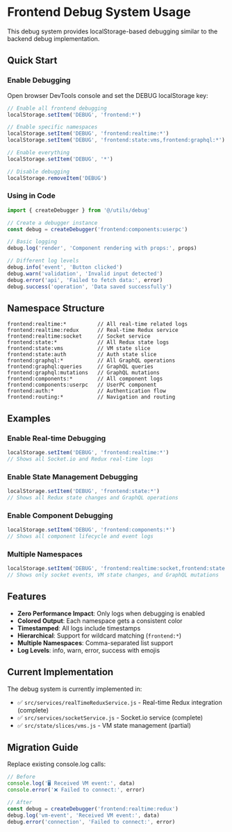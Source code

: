 # Frontend Debug System Usage

This debug system provides localStorage-based debugging similar to the backend debug implementation.

## Quick Start

### Enable Debugging

Open browser DevTools console and set the DEBUG localStorage key:

```javascript
// Enable all frontend debugging
localStorage.setItem('DEBUG', 'frontend:*')

// Enable specific namespaces
localStorage.setItem('DEBUG', 'frontend:realtime:*')
localStorage.setItem('DEBUG', 'frontend:state:vms,frontend:graphql:*')

// Enable everything
localStorage.setItem('DEBUG', '*')

// Disable debugging
localStorage.removeItem('DEBUG')
```

### Using in Code

```javascript
import { createDebugger } from '@/utils/debug'

// Create a debugger instance
const debug = createDebugger('frontend:components:userpc')

// Basic logging
debug.log('render', 'Component rendering with props:', props)

// Different log levels
debug.info('event', 'Button clicked')
debug.warn('validation', 'Invalid input detected')
debug.error('api', 'Failed to fetch data:', error)
debug.success('operation', 'Data saved successfully')
```

## Namespace Structure

```
frontend:realtime:*          // All real-time related logs
frontend:realtime:redux      // Real-time Redux service
frontend:realtime:socket     // Socket service
frontend:state:*             // All Redux state logs
frontend:state:vms           // VM state slice
frontend:state:auth          // Auth state slice
frontend:graphql:*           // All GraphQL operations
frontend:graphql:queries     // GraphQL queries
frontend:graphql:mutations   // GraphQL mutations
frontend:components:*        // All component logs
frontend:components:userpc   // UserPC component
frontend:auth:*              // Authentication flow
frontend:routing:*           // Navigation and routing
```

## Examples

### Enable Real-time Debugging
```javascript
localStorage.setItem('DEBUG', 'frontend:realtime:*')
// Shows all Socket.io and Redux real-time logs
```

### Enable State Management Debugging
```javascript
localStorage.setItem('DEBUG', 'frontend:state:*')
// Shows all Redux state changes and GraphQL operations
```

### Enable Component Debugging
```javascript
localStorage.setItem('DEBUG', 'frontend:components:*')
// Shows all component lifecycle and event logs
```

### Multiple Namespaces
```javascript
localStorage.setItem('DEBUG', 'frontend:realtime:socket,frontend:state:vms,frontend:graphql:mutations')
// Shows only socket events, VM state changes, and GraphQL mutations
```

## Features

- **Zero Performance Impact**: Only logs when debugging is enabled
- **Colored Output**: Each namespace gets a consistent color
- **Timestamped**: All logs include timestamps
- **Hierarchical**: Support for wildcard matching (`frontend:*`)
- **Multiple Namespaces**: Comma-separated list support
- **Log Levels**: info, warn, error, success with emojis

## Current Implementation

The debug system is currently implemented in:

- ✅ `src/services/realTimeReduxService.js` - Real-time Redux integration (complete)
- ✅ `src/services/socketService.js` - Socket.io service (complete)
- ✅ `src/state/slices/vms.js` - VM state management (partial)

## Migration Guide

Replace existing console.log calls:

```javascript
// Before
console.log('🖥️ Received VM event:', data)
console.error('❌ Failed to connect:', error)

// After
const debug = createDebugger('frontend:realtime:redux')
debug.log('vm-event', 'Received VM event:', data)
debug.error('connection', 'Failed to connect:', error)
```
